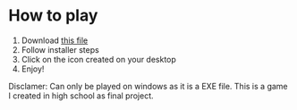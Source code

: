 # How to play


1. Download [this file](https://www.dropbox.com/s/92e67y23ffcqtkp/Python%20Game.exe?dl=1)
2. Follow installer steps
3. Click on the icon created on your desktop
4. Enjoy!

Disclamer: Can only be played on windows as it is a EXE file.
This is a game I created in high school as final project.

